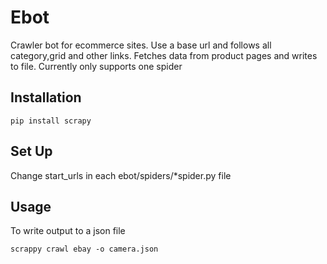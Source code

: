 Ebot
=======

Crawler bot for ecommerce sites. Use a base url and follows all category,grid and other links. Fetches data from product pages and writes to file. Currently only supports one spider


Installation
-------------

```
pip install scrapy
```

Set Up
-----
Change start_urls in each ebot/spiders/*spider.py file


Usage
-----

To write output to a json file 

```
scrappy crawl ebay -o camera.json
```
